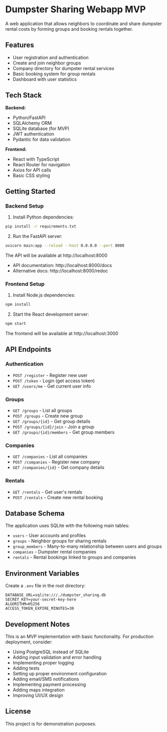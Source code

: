 # Dumpster Sharing Webapp MVP

A web application that allows neighbors to coordinate and share dumpster rental costs by forming groups and booking rentals together.

## Features

- User registration and authentication
- Create and join neighbor groups
- Company directory for dumpster rental services
- Basic booking system for group rentals
- Dashboard with user statistics

## Tech Stack

**Backend:**
- Python/FastAPI
- SQLAlchemy ORM
- SQLite database (for MVP)
- JWT authentication
- Pydantic for data validation

**Frontend:**
- React with TypeScript
- React Router for navigation
- Axios for API calls
- Basic CSS styling

## Getting Started

### Backend Setup

1. Install Python dependencies:
```bash
pip install -r requirements.txt
```

2. Run the FastAPI server:
```bash
uvicorn main:app --reload --host 0.0.0.0 --port 8000
```

The API will be available at http://localhost:8000
- API documentation: http://localhost:8000/docs
- Alternative docs: http://localhost:8000/redoc

### Frontend Setup

1. Install Node.js dependencies:
```bash
npm install
```

2. Start the React development server:
```bash
npm start
```

The frontend will be available at http://localhost:3000

## API Endpoints

### Authentication
- `POST /register` - Register new user
- `POST /token` - Login (get access token)
- `GET /users/me` - Get current user info

### Groups
- `GET /groups` - List all groups
- `POST /groups` - Create new group
- `GET /groups/{id}` - Get group details
- `POST /groups/{id}/join` - Join a group
- `GET /groups/{id}/members` - Get group members

### Companies
- `GET /companies` - List all companies
- `POST /companies` - Register new company
- `GET /companies/{id}` - Get company details

### Rentals
- `GET /rentals` - Get user's rentals
- `POST /rentals` - Create new rental booking

## Database Schema

The application uses SQLite with the following main tables:
- `users` - User accounts and profiles
- `groups` - Neighbor groups for sharing rentals
- `group_members` - Many-to-many relationship between users and groups
- `companies` - Dumpster rental companies
- `rentals` - Rental bookings linked to groups and companies

## Environment Variables

Create a `.env` file in the root directory:
```
DATABASE_URL=sqlite:///./dumpster_sharing.db
SECRET_KEY=your-secret-key-here
ALGORITHM=HS256
ACCESS_TOKEN_EXPIRE_MINUTES=30
```

## Development Notes

This is an MVP implementation with basic functionality. For production deployment, consider:

- Using PostgreSQL instead of SQLite
- Adding input validation and error handling
- Implementing proper logging
- Adding tests
- Setting up proper environment configuration
- Adding email/SMS notifications
- Implementing payment processing
- Adding maps integration
- Improving UI/UX design

## License

This project is for demonstration purposes.